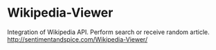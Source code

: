 # Wikipedia-Viewer
Integration of Wikipedia API. Perform search or receive random article.
http://sentimentandspice.com/Wikipedia-Viewer/
